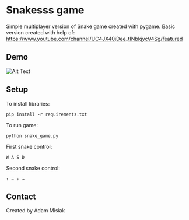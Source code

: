 # Snakesss game

Simple multiplayer version of Snake game created with pygame. Basic version created with help of: https://www.youtube.com/channel/UC4JX40jDee_tINbkjycV4Sg/featured

## Demo
![Alt Text](https://media.giphy.com/media/XBLBUYrBypcfbCCFON/giphy.gif)

## Setup
To install libraries:
```
pip install -r requirements.txt
```
To run game:
```
python snake_game.py
```
First snake control:
```
W A S D
```
Second snake control:
```
↑ ← ↓ →
```

## Contact
Created by Adam Misiak
